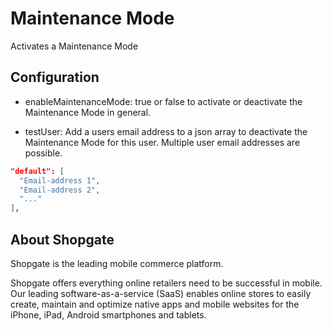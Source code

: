 # Maintenance Mode

Activates a Maintenance Mode

## Configuration

- enableMaintenanceMode: true or false to activate or deactivate the Maintenance Mode in general.

- testUser: Add a users email address to a json array to deactivate the Maintenance Mode for this user. Multiple user email addresses are possible.

```json
"default": [
  "Email-address 1",
  "Email-address 2",
  "..."
],
```

## About Shopgate

Shopgate is the leading mobile commerce platform.

Shopgate offers everything online retailers need to be successful in mobile. Our leading
software-as-a-service (SaaS) enables online stores to easily create, maintain and optimize native
apps and mobile websites for the iPhone, iPad, Android smartphones and tablets.